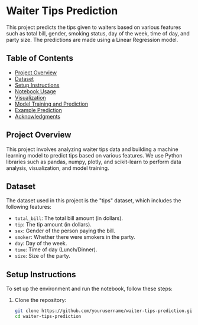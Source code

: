 # Waiter Tips Prediction

This project predicts the tips given to waiters based on various features such as total bill, gender, smoking status, day of the week, time of day, and party size. The predictions are made using a Linear Regression model.

## Table of Contents
- [Project Overview](#project-overview)
- [Dataset](#dataset)
- [Setup Instructions](#setup-instructions)
- [Notebook Usage](#notebook-usage)
- [Visualization](#visualization)
- [Model Training and Prediction](#model-training-and-prediction)
- [Example Prediction](#example-prediction)
- [Acknowledgments](#acknowledgments)

## Project Overview
This project involves analyzing waiter tips data and building a machine learning model to predict tips based on various features. We use Python libraries such as pandas, numpy, plotly, and scikit-learn to perform data analysis, visualization, and model training.

## Dataset
The dataset used in this project is the "tips" dataset, which includes the following features:
- `total_bill`: The total bill amount (in dollars).
- `tip`: The tip amount (in dollars).
- `sex`: Gender of the person paying the bill.
- `smoker`: Whether there were smokers in the party.
- `day`: Day of the week.
- `time`: Time of day (Lunch/Dinner).
- `size`: Size of the party.

## Setup Instructions
To set up the environment and run the notebook, follow these steps:

1. Clone the repository:
   ```bash
   git clone https://github.com/yourusername/waiter-tips-prediction.git
   cd waiter-tips-prediction
